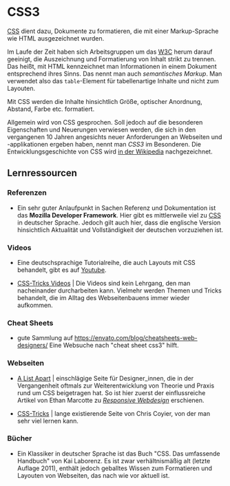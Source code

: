 # CSS3

[CSS](https://en.wikipedia.org/wiki/Cascading_Style_Sheets) dient dazu, Dokumente zu formatieren, die mit einer Markup-Sprache wie HTML ausgezeichnet wurden.

Im Laufe der Zeit haben sich Arbeitsgruppen um das [W3C](https://www.w3.org/) herum darauf geeinigt, die Auszeichnung und Formatierung von Inhalt strikt zu trennen. Das heißt, mit HTML kennzeichnet man Informationen in einem Dokument entsprechend ihres Sinns. Das nennt man auch *semantisches Markup*. Man verwendet also das `table`-Element für tabellenartige Inhalte und nicht zum Layouten.

Mit CSS werden die Inhalte hinsichtlich Größe, optischer Anordnung, Abstand, Farbe etc. formatiert.

Allgemein wird von CSS gesprochen. Soll jedoch auf die besonderen Eigenschaften und Neuerungen verwiesen werden, die sich in den vergangenen 10 Jahren angesichts neuer Anforderungen an Webseiten und -applikationen ergeben haben, nennt man *CSS3* im Besonderen. Die Entwicklungsgeschichte von CSS wird [in der Wikipedia](https://de.wikipedia.org/wiki/Cascading_Style_Sheets#Geschichte_und_Versionen) nachgezeichnet.

## Lernressourcen

### Referenzen

* Ein sehr guter Anlaufpunkt in Sachen Referenz und Dokumentation ist das **Mozilla Developer Framework**. Hier gibt es mittlerweile viel zu [CSS](https://developer.mozilla.org/de/docs/Web/CSS) in deutscher Sprache. Jedoch gilt auch hier, dass die englische Version hinsichtlich Aktualität und Vollständigkeit der deutschen vorzuziehen ist.

### Videos

* Eine deutschsprachige Tutorialreihe, die auch Layouts mit CSS behandelt, gibt es auf [Youtube](https://www.youtube.com/watch?v=8Ksjz4K_wW0).

* [CSS-Tricks Videos](https://css-tricks.com/video-screencasts/) | Die Videos sind kein Lehrgang, den man nacheinander durcharbeiten kann. Vielmehr werden Themen und Tricks behandelt, die im Alltag des Webseitenbauens immer wieder aufkommen.

### Cheat Sheets

* gute Sammlung auf https://envato.com/blog/cheatsheets-web-designers/ Eine Websuche nach "cheat sheet css3" hilft.

### Webseiten

* [A List Apart](http://alistapart.com/) | einschlägige Seite für Designer_innen, die in der Vergangenheit oftmals zur Weiterentwicklung von Theorie und Praxis rund um CSS beigetragen hat. So ist hier zuerst der einflussreiche Artikel von Ethan Marcotte zu [*Responsive Webdesign*](http://alistapart.com/article/responsive-web-design) erschienen.

* [CSS-Tricks](https://developer.mozilla.org/de/docs/Web/CSS) | lange existierende Seite von Chris Coyier, von der man sehr viel lernen kann.

### Bücher

* Ein Klassiker in deutscher Sprache ist das Buch "CSS. Das umfassende Handbuch" von Kai Laborenz. Es ist zwar verhältnismäßig alt (letzte Auflage 2011), enthält jedoch geballtes Wissen zum Formatieren und Layouten von Webseiten, das nach wie vor aktuell ist.
